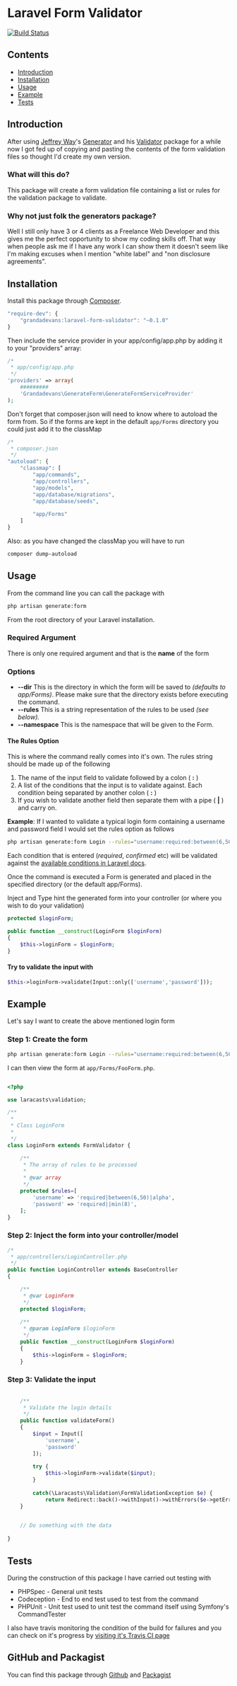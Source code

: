 # Laravel Form Validator

[![Build Status](https://travis-ci.org/GrandadEvans/laravel-form-validator.svg?branch=master)](https://travis-ci.org/GrandadEvans/laravel-form-validator)

## Contents
 * [Introduction](#introduction)
 * [Installation](#installation)
 * [Usage](#usage)
 * [Example](#example)
 * [Tests](#tests)
 
## Introduction
After using [Jeffrey Way](https://github.com/JeffreyWay)'s [Generator](https://github.com/JeffreyWay/Laravel-Generators) and his [Validator](https://github.com/laracasts/Validation) package for a while now I got fed up of copying and pasting the contents of the form validation files so thought I'd create my own version.

### What will this do?
This package will create a form validation file containing a list or rules for the validation package to validate.

### Why not just folk the generators package?
Well I still only have 3 or 4 clients as a Freelance Web Developer and this gives me the perfect opportunity to show my coding skills off. That way when people ask me if I have any work I can show them it doesn't seem like I'm making excuses when I mention "white label" and "non disclosure agreements".

## Installation
Install this package through [Composer](https://getcomposer.org).

```js
"require-dev": {
    "grandadevans:laravel-form-validator": "~0.1.0"
}
```
Then include the service provider in your app/config/app.php by adding it to your "providers" array:

```php
/*
 * app/config/app.php
 */
'providers' => array(
    #########
    'Grandadevans\GenerateForm\GenerateFormServiceProvider'
);
```
Don't forget that composer.json will need to know where to autoload the form from. So if the forms are kept in the default `app/Forms` directory you could just add it to the classMap
```php
/*
 * composer.json
 */
"autoload": {
	"classmap": [
		"app/commands",
		"app/controllers",
		"app/models",
		"app/database/migrations",
		"app/database/seeds",
        
        "app/Forms"
    ]
}
```

Also: as you have changed the classMap you will have to run

```bash
composer dump-autoload
```

## Usage
From the command line you can call the package with

```bash
php artisan generate:form
```

From the root directory of your Laravel installation.

### Required Argument
There is only one required argument and that is the **name** of the form

### Options
 * **--dir**       This is the directory in which the form will be saved to *(defaults to app/Forms)*. Please make sure that the directory exists before executing the command.
 * **--rules**     This is a string representation of the rules to be used *(see below).*
 * **--namespace** This is the namespace that will be given to the Form.

#### The Rules Option
This is where the command really comes into it's own.
The rules string should be made up of the following

1.  The name of the input field to validate followed by a colon ( **:** )
2.  A list of the conditions that the input is to validate against. Each condition being separated by another colon ( **:** )
3.  If you wish to validate another field then separate them with a pipe ( **|** ) and carry on.

**Example**: If I wanted to validate a typical login form containing a username and password field I would set the rules option as follows

```bash
php artisan generate:form Login --rules="username:required:between(6,50):alpha | password:required:min(8)"
```

Each condition that is entered (*required*, *confirmed* etc) will be validated against the [available conditions in Laravel docs](http://laravel.com/docs/validation#available-validation-rules).

Once the command is executed a Form is generated and placed in the specified directory (or the default app/Forms).

Inject and Type hint the generated form into your controller (or where you wish to do your validation)

```php
protected $loginForm;

public function __construct(LoginForm $loginForm)
{
	$this->loginForm = $loginForm;
}
```

#### Try to validate the input with

```php
$this->loginForm->validate(Input::only(['username','password']));
```

## Example
Let's say I want to create the above mentioned login form

### Step 1: Create the form
```bash
php artisan generate:form Login --rules="username:required:between(6,50):alpha | password:required:min(8)"
```

I can then view the form at `app/Forms/FooForm.php`.

```php

<?php

use laracasts\validation;

/**
 *
 * Class LoginForm
 *
 */
class LoginForm extends FormValidator {

    /**
     * The array of rules to be processed
     *
     * @var array
     */
    protected $rules=[
        'username' => 'required|between(6,50)|alpha',
        'password' => 'required||min(8)',
    ];
}
```

### Step 2: Inject the form into your controller/model

```php
/*
 * app/controllers/LoginController.php
 */
public function LoginController extends BaseController
{

    /**
     * @var LoginForm
     */
    protected $loginForm;
    
    /**
     * @param LoginForm $loginForm
     */
    public function __construct(LoginForm $loginForm)
    {
        $this->loginForm = $loginForm;
    }
```

### Step 3: Validate the input
```php
    
    /**
     * Validate the login details
     */
    public function validateForm()
    {
        $input = Input([
            'username',
            'password'
        ]);
        
        try {
            $this->loginForm->validate($input);
        }
        
        catch(\Laracasts\Validation\FormValidationException $e) {
			return Redirect::back()->withInput()->withErrors($e->getErrors());
	}

        
    // Do something with the data
    
}
```

## Tests

During the construction of this package I have carried out testing with

 * PHPSpec     - General unit tests
 * Codeception - End to end test used to test from the command
 * PHPUnit     - Unit test used to unit test the command itself using Symfony's CommandTester
 
I also have travis monitoring the condition of the build for failures and you can check on it's progress by [visiting it's Travis CI page](https://travis-ci.org/GrandadEvans/laravel-form-validator)

## GitHub and Packagist

You can find this package through [Github](https://github.com/GrandadEvans/laravel-form-validator) and [Packagist](https://packagist.org/packages/grandadevans/laravel-form-validator)
